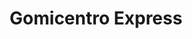 ---
title: "Gomicentro Express"
url: /santiago-de-los-caballeros/gomicentro-express/
shop: Reifen
---
